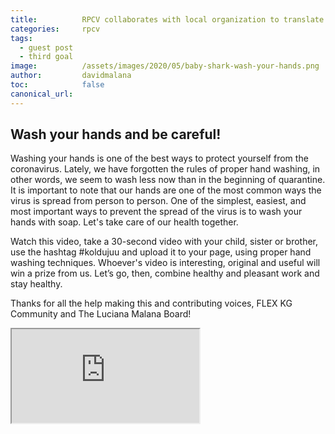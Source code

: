 ```yaml
---
title:			RPCV collaborates with local organization to translate baby shark Wash your Hands video into Kyrgyz
categories:		rpcv
tags:
  - guest post
  - third goal
image:			/assets/images/2020/05/baby-shark-wash-your-hands.png
author:			davidmalana
toc:			false
canonical_url:  
---
```



## Wash your hands and be careful!

Washing your hands is one of the best ways to protect yourself from the coronavirus. Lately, we have forgotten the rules of proper hand washing, in other words, we seem to wash less now than in the beginning of quarantine. It is important to note that our hands are one of the most common ways the virus is spread from person to person. One of the simplest, easiest, and most important ways to prevent the spread of the virus is to wash your hands with soap. Let's take care of our health together.

Watch this video, take a 30-second video with your child, sister or brother, use the hashtag #koldujuu and upload it to your page, using proper hand washing techniques. Whoever's video is interesting, original and useful will win a prize from us. Let’s go, then, combine healthy and pleasant work and stay healthy.

Thanks for all the help making this and contributing voices, FLEX KG Community and The Luciana Malana Board!

<div class="embed-responsive embed-responsive-16by9">
  <iframe class="embed-responsive-item" src="https://www.youtube.com/embed/1i0PUIMQF-8" allowfullscreen></iframe>
</div>